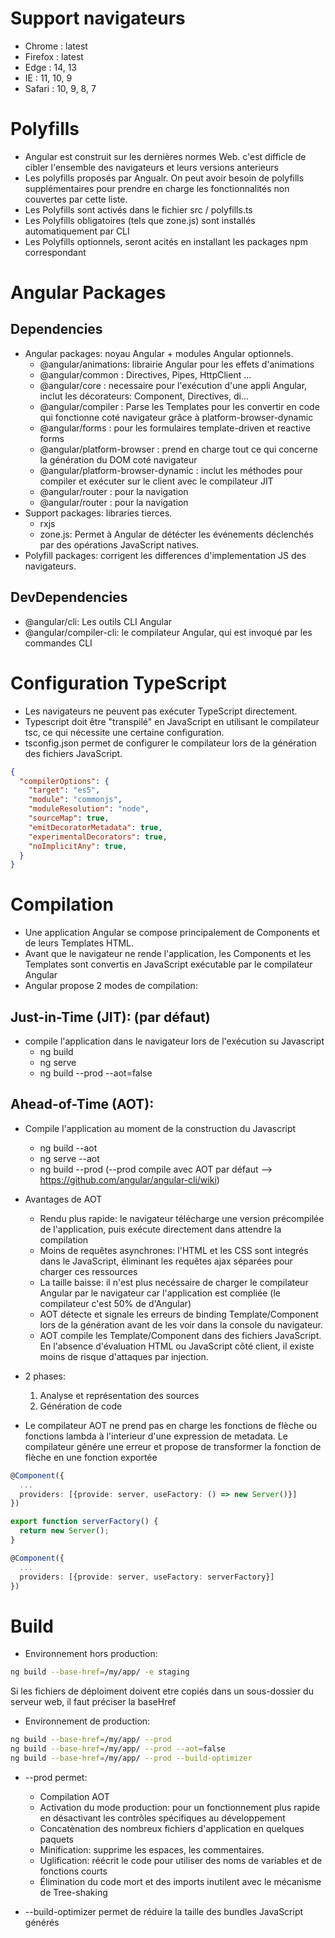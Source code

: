 # Support navigateurs
- Chrome  : latest
- Firefox : latest
- Edge    : 14, 13
- IE      : 11, 10, 9
- Safari  : 10, 9, 8, 7

# Polyfills
* Angular est construit sur les dernières normes Web. c'est difficle de cibler l'ensemble des navigateurs et leurs versions anterieurs
* Les polyfills proposés par Angualr. On peut avoir besoin de polyfills supplémentaires pour prendre en charge les fonctionnalités non couvertes par cette liste.
* Les Polyfills sont activés dans le fichier src / polyfills.ts
* Les Polyfills obligatoires (tels que zone.js) sont installés automatiquement par CLI
* Les Polyfills optionnels, seront acités en installant les packages npm correspondant

# Angular Packages
## Dependencies
* Angular packages: noyau Angular + modules Angular optionnels.
    - @angular/animations: librairie Angular pour les effets d'animations
    - @angular/common                   : Directives, Pipes, HttpClient ...
    - @angular/core                     : necessaire pour l'exécution d'une appli Angular, inclut les décorateurs: Component, Directives, di...
    - @angular/compiler                 : Parse les Templates pour les convertir en code qui fonctionne coté navigateur grâce à platform-browser-dynamic
    - @angular/forms                    : pour les formulaires template-driven et reactive forms
    - @angular/platform-browser         : prend en charge tout ce qui concerne la génération du DOM coté navigateur
    - @angular/platform-browser-dynamic : inclut les méthodes pour compiler et exécuter sur le client avec le compilateur JIT
    - @angular/router                   : pour la navigation
    - @angular/router                   : pour la navigation
* Support packages: libraries tierces.
    - rxjs
    - zone.js: Permet à Angular de détécter les événements déclenchés par des opérations JavaScript natives.
* Polyfill packages: corrigent les differences d'implementation JS des navigateurs.

## DevDependencies
* @angular/cli: Les outils CLI Angular
* @angular/compiler-cli: le compilateur Angular, qui est invoqué par les commandes CLI

# Configuration TypeScript
* Les navigateurs ne peuvent pas exécuter TypeScript directement.
* Typescript doit être "transpilé" en JavaScript en utilisant le compilateur tsc, ce qui nécessite une certaine configuration.
* tsconfig.json permet de configurer le compilateur lors de la génération des fichiers JavaScript.
```json
{
  "compilerOptions": {
    "target": "es5",
    "module": "commonjs",
    "moduleResolution": "node",
    "sourceMap": true,
    "emitDecoratorMetadata": true,
    "experimentalDecorators": true,
    "noImplicitAny": true,
  }
}
```

# Compilation
* Une application Angular se compose principalement de Components et de leurs Templates HTML.
* Avant que le navigateur ne rende l'application, les Components et les Templates sont convertis en JavaScript exécutable par le compilateur Angular
* Angular propose 2 modes de compilation:
## Just-in-Time (JIT): (par défaut)
* compile l'application dans le navigateur lors de l'exécution su Javascript
    - ng build
    - ng serve
    - ng build --prod --aot=false

## Ahead-of-Time (AOT):
* Compile l'application au moment de la construction du Javascript
    - ng build --aot
    - ng serve --aot
    - ng build --prod (--prod compile avec AOT par défaut --> https://github.com/angular/angular-cli/wiki)
* Avantages de AOT
    - Rendu plus rapide: le navigateur télécharge une version précompilée de l'application, puis exécute directement dans attendre la compilation
    - Moins de requêtes asynchrones: l'HTML et les CSS sont integrés dans le JavaScript, éliminant les requêtes ajax séparées pour charger ces ressources
    - La taille baisse: il n'est plus necéssaire de charger le compilateur Angular par le navigateur car l'application est compliée (le compilateur c'est 50% de d'Angular)
    - AOT détecte et signale les erreurs de binding Template/Component lors de la génération avant de les voir dans la console du navigateur.
    - AOT compile les Template/Component dans des fichiers JavaScript. En l'absence d'évaluation HTML ou JavaScript côté client, il existe moins de risque d'attaques par injection.
* 2 phases:
    1. Analyse et représentation des sources
    2. Génération de code

* Le compilateur AOT ne prend pas en charge les fonctions de flèche ou fonctions lambda à l'interieur d'une expression de metadata. Le compilateur génére une erreur et propose de transformer la fonction de flèche en une fonction exportée
```typescript
@Component({
  ...
  providers: [{provide: server, useFactory: () => new Server()}]
})

export function serverFactory() {
  return new Server();
}

@Component({
  ...
  providers: [{provide: server, useFactory: serverFactory}]
})
```

# Build
* Environnement hors production:
```bash
ng build --base-href=/my/app/ -e staging
```
Si les fichiers de déploiment doivent etre copiés dans un sous-dossier du serveur web, il faut préciser la baseHref

* Environnement de production:
```bash
ng build --base-href=/my/app/ --prod
ng build --base-href=/my/app/ --prod --aot=false
ng build --base-href=/my/app/ --prod --build-optimizer
```
* --prod permet:
    - Compilation AOT
    - Activation du mode production: pour un fonctionnement plus rapide en désactivant les contrôles spécifiques au développement
    - Concatènation des nombreux fichiers d'application en quelques paquets
    - Minification: supprime les espaces, les commentaires.
    - Uglification: réécrit le code pour utiliser des noms de variables et de fonctions courts
    - Élimination du code mort et des imports inutilent avec le mécanisme de Tree-shaking

* --build-optimizer permet de réduire la taille des bundles JavaScript générés
